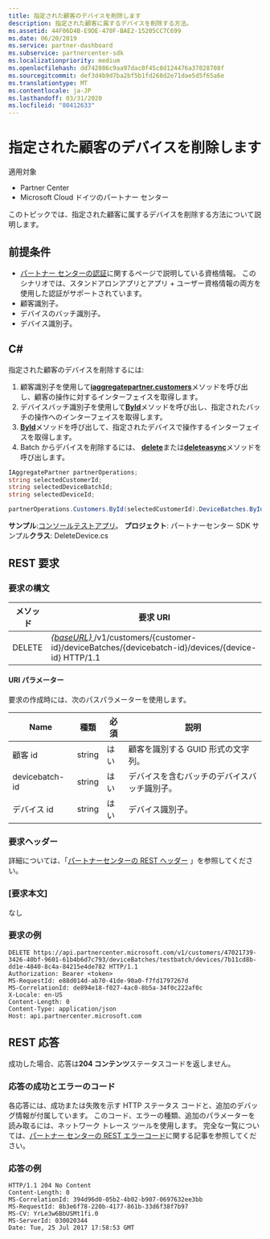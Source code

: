 ```yaml
---
title: 指定された顧客のデバイスを削除します
description: 指定された顧客に属するデバイスを削除する方法。
ms.assetid: 44F06D4B-E9DE-470F-BAE2-15205CC7C699
ms.date: 06/20/2019
ms.service: partner-dashboard
ms.subservice: partnercenter-sdk
ms.localizationpriority: medium
ms.openlocfilehash: dd742086c9aa97dac0f45c8d124476a37028708f
ms.sourcegitcommit: def3d4b9d7ba2bf5b1fd268d2e71dae5d5f65a6e
ms.translationtype: MT
ms.contentlocale: ja-JP
ms.lasthandoff: 03/31/2020
ms.locfileid: "80412633"
---
```

# <a name="delete-a-device-for-the-specified-customer"></a>指定された顧客のデバイスを削除します

適用対象

- Partner Center
- Microsoft Cloud ドイツのパートナー センター

このトピックでは、指定された顧客に属するデバイスを削除する方法について説明します。

## <a name="prerequisites"></a>前提条件

- [パートナー センターの認証](partner-center-authentication.md)に関するページで説明している資格情報。 このシナリオでは、スタンドアロンアプリとアプリ + ユーザー資格情報の両方を使用した認証がサポートされています。
- 顧客識別子。
- デバイスのバッチ識別子。
- デバイス識別子。

## <a name="c"></a>C\#

指定された顧客のデバイスを削除するには:

1. 顧客識別子を使用して[**iaggregatepartner.customers**](https://docs.microsoft.com/dotnet/api/microsoft.store.partnercenter.customers.icustomercollection.byid)メソッドを呼び出し、顧客の操作に対するインターフェイスを取得します。
2. デバイスバッチ識別子を使用して[**ById**](https://docs.microsoft.com/dotnet/api/microsoft.store.partnercenter.devicesdeployment.idevicesbatchcollection.byid)メソッドを呼び出し、指定されたバッチの操作へのインターフェイスを取得します。
3. [**ById**](https://docs.microsoft.com/dotnet/api/microsoft.store.partnercenter.devicesdeployment.idevicecollection.byid)メソッドを呼び出して、指定されたデバイスで操作するインターフェイスを取得します。
4. Batch からデバイスを削除するには、 [**delete**](https://docs.microsoft.com/dotnet/api/microsoft.store.partnercenter.devicesdeployment.idevice.delete)または[**deleteasync**](https://docs.microsoft.com/dotnet/api/microsoft.store.partnercenter.devicesdeployment.idevice.deleteasync)メソッドを呼び出します。

``` csharp
IAggregatePartner partnerOperations;
string selectedCustomerId;
string selectedDeviceBatchId;
string selectedDeviceId;

partnerOperations.Customers.ById(selectedCustomerId).DeviceBatches.ById(selectedDeviceBatchId).Devices.ById(selectedDeviceId).Delete();
```

**サンプル**:[コンソールテストアプリ](console-test-app.md)。 **プロジェクト**: パートナーセンター SDK サンプル**クラス**: DeleteDevice.cs

## <a name="rest-request"></a>REST 要求

### <a name="request-syntax"></a>要求の構文

| メソッド     | 要求 URI                                                                                                                        |
|------------|------------------------------------------------------------------------------------------------------------------------------------|
| DELETE     | [ *{baseURL}* ](partner-center-rest-urls.md)/v1/customers/{customer-id}/deviceBatches/{devicebatch-id}/devices/{device-id} HTTP/1.1  |

#### <a name="uri-parameters"></a>URI パラメーター

要求の作成時には、次のパスパラメーターを使用します。

| Name           | 種類   | 必須 | 説明                                                        |
|----------------|--------|----------|--------------------------------------------------------------------|
| 顧客 id    | string | はい      | 顧客を識別する GUID 形式の文字列。              |
| devicebatch-id | string | はい      | デバイスを含むバッチのデバイスバッチ識別子。 |
| デバイス id      | string | はい      | デバイス識別子。                                             |

### <a name="request-headers"></a>要求ヘッダー

詳細については、「[パートナーセンターの REST ヘッダー](headers.md) 」を参照してください。

### <a name="request-body"></a>[要求本文]

なし

### <a name="request-example"></a>要求の例

```http
DELETE https://api.partnercenter.microsoft.com/v1/customers/47021739-3426-40bf-9601-61b4b6d7c793/deviceBatches/testbatch/devices/7b11cd8b-dd1e-4840-8c4a-84215e4de782 HTTP/1.1
Authorization: Bearer <token>
MS-RequestId: e88d014d-ab70-41de-90a0-f7fd1797267d
MS-CorrelationId: de894e18-f027-4ac0-8b5a-34f0c222af0c
X-Locale: en-US
Content-Length: 0
Content-Type: application/json
Host: api.partnercenter.microsoft.com
```

## <a name="rest-response"></a>REST 応答

成功した場合、応答は**204 コンテンツ**ステータスコードを返しません。

### <a name="response-success-and-error-codes"></a>応答の成功とエラーのコード

各応答には、成功または失敗を示す HTTP ステータス コードと、追加のデバッグ情報が付属しています。 このコード、エラーの種類、追加のパラメーターを読み取るには、ネットワーク トレース ツールを使用します。 完全な一覧については、[パートナー センターの REST エラーコード](error-codes.md)に関する記事を参照してください。

### <a name="response-example"></a>応答の例

```http
HTTP/1.1 204 No Content
Content-Length: 0
MS-CorrelationId: 394d96d0-05b2-4b02-b907-0697632ee3bb
MS-RequestId: 8b3e6f78-220b-4177-861b-33d6f38f7b97
MS-CV: YrLe3w6BbUSMt1fi.0
MS-ServerId: 030020344
Date: Tue, 25 Jul 2017 17:58:53 GMT
```

